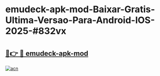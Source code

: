 # emudeck-apk-mod-Baixar-Gratis-Ultima-Versao-Para-Android-IOS-2025-#832vx

# <h2><a href="https://ainizakaria.my?title=emudeck-apk-mod&ref=24M">🔗👉 🔴 emudeck-apk-mod</a></h2>

[![acn](https://github.com/user-attachments/assets/0f9c940e-d8b0-45ae-aac7-cd30a18b3e1c)](https://ainizakaria.my?title=emudeck-apk-mod&ref=24M)

